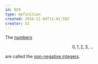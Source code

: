 ```yaml
---
id: D29
type: definition
created: 2016-11-04T11:41:50Z
creator: U1
---
```

The [numbers](#number)

$$0,1,2,3,\ldots$$

are called the [non-negative integers](=non-negative-integer).

